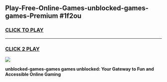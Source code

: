 
## Play-Free-Online-Games-unblocked-games-games-Premium #1f2ou
<h3>
<a href="https://premium.freeplayer.one?title=unblocked-games-games&ref=8M">CLICK TO PLAY</a></h3>
<hr>

<h3>
<a href="https://premium.freeplayer.one?title=unblocked-games-games&ref=8M">CLICK 2 PLAY</a>
  
</h3>

<a href="https://premium.freeplayer.one?title=unblocked-games-games&ref=8M"><img src="https://clearcache.store/games.png"></a>


**unblocked-games-games games unblocked: Your Gateway to Fun and Accessible Online Gaming**
